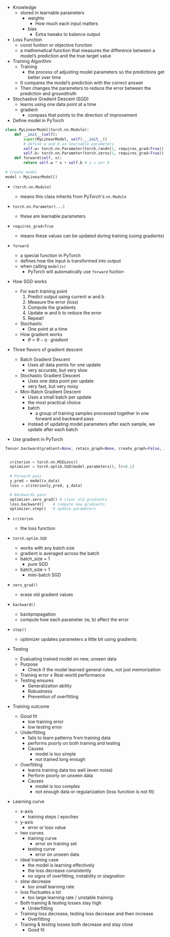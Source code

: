 - Knowledge
	- stored in learnable parameters
		- weights
			- How much each input matters
		- bias
			- Extra tweaks to balance output
- Loss Function
	- const funtion or objective function
	- a mathematical function that measures the difference between a model’s prediction and the true target value
- Training Algorithm
	- Training
		- the process of adjusting model parameters so the predictions get better over time
	- It compares the model’s prediction with the correct answer
	- Then changes the parameters to reduce the error between the prediction and groundtruth
- Stochastive Gradient Descent (SGD)
	- learns using one data point at a time
	- gradient
		- compass that points to the direction of improvement
- Define model in PyTorch
```python
class MyLinearModel(torch.nn.Module):
	def __init__(self):
		super(MyLinearModel, self).__init__()
		# define w and b as learnable parameters
		self.w= torch.nn.Parameter(torch.randn(1, requires_grad=True))
		self.b= torch.nn.Parameter(torch.zeros(1, requires_grad=True))
	def forward(self, x):
		return self.w * x + self.b # y = wx+ b
		
# Create model
model = MyLinearModel()
```
- `(torch.nn.Module)`
	- means this class inherits from PyTorch's `nn.Module`
- `torch.nn.Parameter(...)`
	- these are learnable parameters
- `requires_grad=True`
	- means these values can be updated during training (using gradients)
- `forward`
	- a special function in PyTorch
	- defines how the input is transformed into output
	- when calling `model(x)`
		- PyTorch will automatically use `forward` fuction

- How SGD works
	- For each training point
		1. Predict output using current w and b
		2. Measure the error (loss) 
		3. Compute the gradients 
		4. Update w and b to reduce the error 
		5. Repeat! 
	- Stochastic
		- One point at a time
	- How gradient works
		- $\theta = \theta - \eta · gradient$

- Three flavors of gradient descent
	- Batch Gradient Descent
		- Uses all data points for one update
		- very accurate, but very slow
	- Stochastic Gradient Descent
		- Uses one data point per update
		- very fast, but very noisy
	- Mini-Batch Gradient Descent
		- Uses a small batch per update
		- the most practical choice
		- batch
			- a group of training samples processed together in one forward and backward pass
		- Instead of updating model parameters after each sample, we update after each batch

- Use gradient in PyTorch
```Python
Tensor.backward(gradient=None, retain_graph=None, create_graph=False, inputs=None)
```
```python

  criterion = torch.nn.MSELoss()
  optimizer = torch.optim.SGD(model.parameters(), lr=0.1)
  
  # Forward pass
  y_pred = model(x_data)
  loss = criterion(y_pred, y_data)

  # Backwards pass
  optimizer.zero_grad() # clear old gradients
  loss.backward()    # compute new gradients
  optimizer.step()   # update parameters
```
- `criterion`
	- the loss function
- `torch.optim.SGD`
	- works with any batch size
	- gradient is averaged across the batch
	- batch_size = 1
		- pure SGD
	- batch_size > 1
		- mini-batch SGD
- `zero_grad()`
	- erase old gradient values
- `backward()`
	- backpropagation
	- compute how each parameter (w, b) affect the error
- `step()`
	- optimizer updates parameters a little bit using gradients

- Testing
	- Evaluating trained model on new, unseen data
	- Purpose
		- Check if the model learned general rules, not just memorization
	- Training error $\neq$ Real-world performance
	- Testing ensures
		- Generalization ability
		- Robustness
		- Prevention of overfitting

- Training outcome
	- Good fit
		- low training error
		- low testing error
	- Underfitting
		- fails to learn patterns from training data
		- performs poorly on both training and testing
		- Causes
			- model is too simple
			- not trained long enough
	- Overfitting
		- learns training data too well (even noise)
		- Perform poorly on unseen data
		- Causes
			- model is too complex
			- not enough data or regularization (loss function is not fit)

- Learning curve
	- x-axis
		- training steps / epoches
	- y-axis
		- error or loss value
	- two curves
		- training curve
			- error on training set
		- testing curve
			- error on unseen data
	- ideal training case
		- the model is learning effectively
		- the loss decrease consistently
		- no signs of overfitting, instability or stagnation
	- slow decrease
		- too small learning rate
	- loss fluctuates a lot
		- too large learning rate / unstable training
	- Both training & testing losses stay high
		- Underfitting
	- Training loss decrease, testing loss decrease and then increase
		- Overfitting
	- Traning & testing losses both decrease and stay close
		- Good fit
